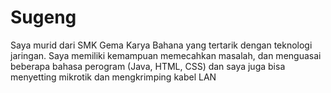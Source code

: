 # Sugeng
Saya murid dari SMK Gema Karya Bahana yang tertarik dengan teknologi jaringan. Saya memiliki kemampuan memecahkan masalah, dan menguasai beberapa bahasa perogram (Java, HTML, CSS)
dan saya juga bisa menyetting mikrotik dan mengkrimping kabel LAN
